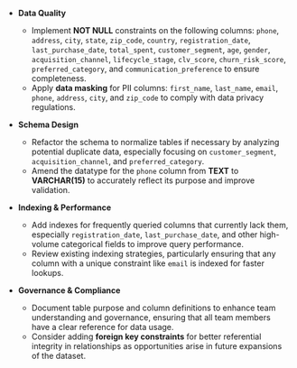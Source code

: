 - **Data Quality**
  - Implement **NOT NULL** constraints on the following columns: `phone`, `address`, `city`, `state`, `zip_code`, `country`, `registration_date`, `last_purchase_date`, `total_spent`, `customer_segment`, `age`, `gender`, `acquisition_channel`, `lifecycle_stage`, `clv_score`, `churn_risk_score`, `preferred_category`, and `communication_preference` to ensure completeness.
  - Apply **data masking** for PII columns: `first_name`, `last_name`, `email`, `phone`, `address`, `city`, and `zip_code` to comply with data privacy regulations.

- **Schema Design**
  - Refactor the schema to normalize tables if necessary by analyzing potential duplicate data, especially focusing on `customer_segment`, `acquisition_channel`, and `preferred_category`.
  - Amend the datatype for the `phone` column from **TEXT** to **VARCHAR(15)** to accurately reflect its purpose and improve validation.

- **Indexing & Performance**
  - Add indexes for frequently queried columns that currently lack them, especially `registration_date`, `last_purchase_date`, and other high-volume categorical fields to improve query performance.
  - Review existing indexing strategies, particularly ensuring that any column with a unique constraint like `email` is indexed for faster lookups.

- **Governance & Compliance**
  - Document table purpose and column definitions to enhance team understanding and governance, ensuring that all team members have a clear reference for data usage.
  - Consider adding **foreign key constraints** for better referential integrity in relationships as opportunities arise in future expansions of the dataset.